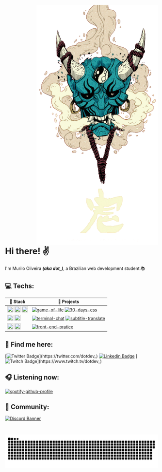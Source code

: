 <a target="_blank" rel="noopener noreferrer" href="https://supermariodraws.artstation.com" ><img  style="margin-left: 100px" src="./png/oni.png" min-width="350px" max-width="500px" width="400px" align="right" alt="Oni"></a>

<h1 align="left" >
Hi there! ✌
</h1>

<p>I'm Murilo Oliveira <i><b>(aka dot_)</b></i>, a Brazilian web development student.📚</p>


<h2>💻 Techs:</h2>

<div align="left">

| 🧱 **Stack** | 🚀 **Projects** |
|-|-----|
| <img height="20" width="20" src='https://cdn.jsdelivr.net/gh/devicons/devicon/icons/html5/html5-original.svg'> <img height="20" width="20" src='https://cdn.jsdelivr.net/gh/devicons/devicon/icons/css3/css3-original.svg'> <img height="20" width="20" src='https://cdn.jsdelivr.net/gh/devicons/devicon/icons/javascript/javascript-original.svg'> | [![game-of-life](https://img.shields.io/static/v1?label=game-of-life&message=%20&color=5c3ec9&logo=github&logoColor=black&labelColor=5c3ec9)](https://github.com/akadot/game-of-life) [![30-days-css](https://img.shields.io/static/v1?label=30-days-css&message=%20&color=ff5a55&logo=github&logoColor=black&labelColor=ff5a55)](https://github.com/akadot/30diasDeCSS) |
| <img height="20" width="20" src='https://cdn.jsdelivr.net/gh/devicons/devicon/icons/nodejs/nodejs-original.svg'> <img height="20" width="20" src='https://cdn.jsdelivr.net/gh/devicons/devicon/icons/javascript/javascript-original.svg'> | [![terminal-chat](https://img.shields.io/static/v1?label=terminal-chat&message=%20&color=50FA7B&logo=github&logoColor=black&labelColor=50FA7B)](https://github.com/akadot/terminal-chat) [![subtitle-translate](https://img.shields.io/static/v1?label=subtitle-translate&message=%20&color=ffb038&logo=github&logoColor=black&labelColor=ffb038)](https://github.com/akadot/subtitle-translate) |
| <img height="20" width="20" src='https://cdn.jsdelivr.net/gh/devicons/devicon/icons/react/react-original.svg'> <img height="20" width="20" src='https://cdn.jsdelivr.net/gh/devicons/devicon/icons/vuejs/vuejs-original.svg'> | [![front-end-pratice](https://img.shields.io/static/v1?label=front-end-pratice&message=%20&color=007acc&logo=github&logoColor=black&labelColor=007acc)](https://github.com/akadot/front-end-pratice) |

</div>

<div align="left">

<h2>💬 Find me here:</h2>

<div style="display: inline_block" align="left">

[![Twitter Badge](https://img.shields.io/badge/-Twitter-5c3ec9?style=for-the-badge&labelColor=50FA7B&logo=twitter&logoColor=31363F&link=https://twitter.com/dotdev_)](https://twitter.com/dotdev_)
[![Linkedin Badge](https://img.shields.io/badge/-LinkedIn-5c3ec9?style=for-the-badge&labelColor=50FA7B&logo=Linkedin&logoColor=31363F&link=https://www.linkedin.com/in/murilo-o)](https://www.linkedin.com/in/murilo-o)
[![Twitch Badge](https://img.shields.io/badge/-Twitch-5c3ec9?style=for-the-badge&labelColor=50FA7B&logo=Twitch&logoColor=31363F&link=https://www.twitch.tv/dotdev_)](https://www.twitch.tv/dotdev_)

</div>
</div>

<div align="left">
<h2>🎧 Listening now:</h2>

[![spotify-github-profile](https://spotify-github-profile.vercel.app/api/view?uid=i0buq9ey3yf4ki78q5bn5ogn9&cover_image=true&theme=novatorem)](https://spotify-github-profile.vercel.app/api/view?uid=i0buq9ey3yf4ki78q5bn5ogn9&redirect=true)

</div>

<div align="left">
<h2>👥 Community:</h2>

[![Discord Banner](https://discordapp.com/api/guilds/842160542059855934/widget.png?style=banner2)](https://discord.gg/6qja9pEJa9)

</div>

</br>

<span align="center"><img src="./svg/github-contribution-grid-snake.svg" align="center" alt="Snake"></span>
